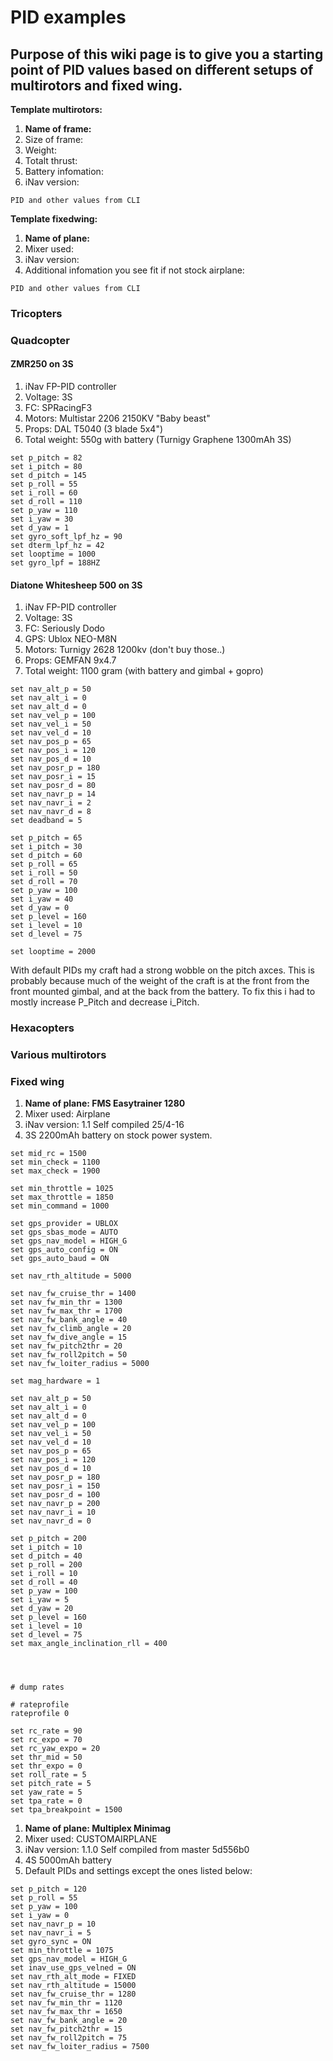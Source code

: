 # PID examples

##  Purpose of this wiki page is to give you a starting point of PID values based on different setups of multirotors and fixed wing.

**Template multirotors:**

1. **Name of frame:**
1. Size of frame:
1. Weight:
1. Totalt thrust:
1. Battery infomation:
1. iNav version:

```
PID and other values from CLI
```


**Template fixedwing:**

1. **Name of plane:**
1. Mixer used:
1. iNav version:
1. Additional infomation you see fit if not stock airplane:

```
PID and other values from CLI
```

### Tricopters


### Quadcopter

#### ZMR250 on 3S

1. iNav FP-PID controller
1. Voltage: 3S
1. FC: SPRacingF3
1. Motors: Multistar 2206 2150KV "Baby beast"
1. Props: DAL T5040 (3 blade 5x4")
1. Total weight: 550g with battery (Turnigy Graphene 1300mAh 3S)

```
set p_pitch = 82
set i_pitch = 80
set d_pitch = 145
set p_roll = 55
set i_roll = 60
set d_roll = 110
set p_yaw = 110
set i_yaw = 30
set d_yaw = 1
set gyro_soft_lpf_hz = 90
set dterm_lpf_hz = 42
set looptime = 1000
set gyro_lpf = 188HZ
```

#### Diatone Whitesheep 500 on 3S
1. iNav FP-PID controller
1. Voltage: 3S
1. FC: Seriously Dodo
1. GPS: Ublox NEO-M8N
1. Motors: Turnigy 2628 1200kv (don't buy those..)
1. Props: GEMFAN 9x4.7
1. Total weight: 1100 gram (with battery and gimbal + gopro)

```
set nav_alt_p = 50
set nav_alt_i = 0
set nav_alt_d = 0
set nav_vel_p = 100
set nav_vel_i = 50
set nav_vel_d = 10
set nav_pos_p = 65
set nav_pos_i = 120
set nav_pos_d = 10
set nav_posr_p = 180
set nav_posr_i = 15
set nav_posr_d = 80
set nav_navr_p = 14
set nav_navr_i = 2
set nav_navr_d = 8
set deadband = 5

set p_pitch = 65
set i_pitch = 30
set d_pitch = 60
set p_roll = 65
set i_roll = 50
set d_roll = 70
set p_yaw = 100
set i_yaw = 40
set d_yaw = 0
set p_level = 160
set i_level = 10
set d_level = 75

set looptime = 2000
```
With default PIDs my craft had a strong wobble on the pitch axces. This is probably because much of the weight of the craft is at the front from the front mounted gimbal, and at the back from the battery. To fix this i had to mostly increase P_Pitch and decrease i_Pitch.

### Hexacopters


### Various multirotors


### Fixed wing

1. **Name of plane: FMS Easytrainer 1280**
1. Mixer used: Airplane
1. iNav version: 1.1 Self compiled 25/4-16
1. 3S 2200mAh battery on stock power system.

```
set mid_rc = 1500
set min_check = 1100
set max_check = 1900

set min_throttle = 1025
set max_throttle = 1850
set min_command = 1000

set gps_provider = UBLOX
set gps_sbas_mode = AUTO
set gps_nav_model = HIGH_G
set gps_auto_config = ON
set gps_auto_baud = ON

set nav_rth_altitude = 5000

set nav_fw_cruise_thr = 1400
set nav_fw_min_thr = 1300
set nav_fw_max_thr = 1700
set nav_fw_bank_angle = 40
set nav_fw_climb_angle = 20
set nav_fw_dive_angle = 15
set nav_fw_pitch2thr = 20
set nav_fw_roll2pitch = 50
set nav_fw_loiter_radius = 5000

set mag_hardware = 1

set nav_alt_p = 50
set nav_alt_i = 0
set nav_alt_d = 0
set nav_vel_p = 100
set nav_vel_i = 50
set nav_vel_d = 10
set nav_pos_p = 65
set nav_pos_i = 120
set nav_pos_d = 10
set nav_posr_p = 180
set nav_posr_i = 150
set nav_posr_d = 100
set nav_navr_p = 200
set nav_navr_i = 10
set nav_navr_d = 0

set p_pitch = 200
set i_pitch = 10
set d_pitch = 40
set p_roll = 200
set i_roll = 10
set d_roll = 40
set p_yaw = 100
set i_yaw = 5
set d_yaw = 20
set p_level = 160
set i_level = 10
set d_level = 75
set max_angle_inclination_rll = 400




# dump rates

# rateprofile
rateprofile 0

set rc_rate = 90
set rc_expo = 70
set rc_yaw_expo = 20
set thr_mid = 50
set thr_expo = 0
set roll_rate = 5
set pitch_rate = 5
set yaw_rate = 5
set tpa_rate = 0
set tpa_breakpoint = 1500
```

1. **Name of plane: Multiplex Minimag**
1. Mixer used: CUSTOMAIRPLANE
1. iNav version: 1.1.0 Self compiled from master 5d556b0
1. 4S 5000mAh battery
1. Default PIDs and settings except the ones listed below:

```
set p_pitch = 120
set p_roll = 55
set p_yaw = 100
set i_yaw = 0
set nav_navr_p = 10
set nav_navr_i = 5
set gyro_sync = ON
set min_throttle = 1075
set gps_nav_model = HIGH_G
set inav_use_gps_velned = ON
set nav_rth_alt_mode = FIXED
set nav_rth_altitude = 15000
set nav_fw_cruise_thr = 1280
set nav_fw_min_thr = 1120
set nav_fw_max_thr = 1650
set nav_fw_bank_angle = 20
set nav_fw_pitch2thr = 15
set nav_fw_roll2pitch = 75
set nav_fw_loiter_radius = 7500
```